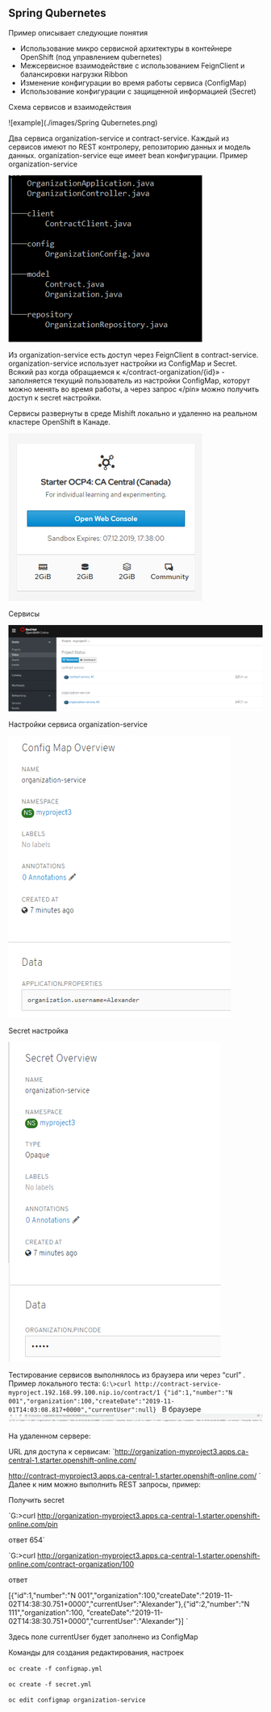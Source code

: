 ## Spring Qubernetes

Пример описывает следующие понятия
- Использование микро сервисной архитектуры в контейнере OpenShift (под управлением qubernetes)
- Межсервисное взаимодействие с использованием FeignClient и балансировки нагрузки Ribbon 
- Изменение конфигурации во время работы сервиса (ConfigMap)
- Использование конфигурации с защищенной информацией (Secret)

Схема сервисов и взаимодействия

![example](./images/Spring Qubernetes.png)

Два сервиса organization-service и contract-service. Каждый из сервисов имеют по REST контролеру, репозиторию данных и модель данных. organization-service еще имеет bean конфигурации. 
Пример organization-service
  
![example](./images/2019-11-02_171511.png)  

Из organization-service есть доступ через FeignClient в contract-service. organization-service использует настройки из ConfigMap и Secret. Всякий раз когда обращаемся к «/contract-organization/{id}» - заполняется текущий пользователь из настройки ConfigMap, которут можно менять во время работы, а через запрос «/pin» можно получить доступ к secret настройки.  

Сервисы развернуты в среде Mishift локально и удаленно на реальном кластере OpenShift в Канаде.
 
![example](./images/2019-11-02_174250.png)

Сервисы

![example](./images/2019-11-02_180310.png)

Настройки сервиса organization-service

![example](./images/2019-11-02_180549.png)

Secret настройка

![example](./images/2019-11-02_180624.png)

Тестирование сервисов выполнялось из браузера или через “curl” .
Пример локального теста:
`G:\>curl http://contract-service-myproject.192.168.99.100.nip.io/contract/1
{"id":1,"number":"N 001","organization":100,"createDate":"2019-11-01T14:03:08.817+0000","currentUser":null}
` 
В браузере
![example](./images/2019-11-02_173343.png)

На удаленном сервере:

URL для доступа к сервисам:
`http://organization-myproject3.apps.ca-central-1.starter.openshift-online.com/

http://contract-myproject3.apps.ca-central-1.starter.openshift-online.com/
`
Далее к ним можно выполнить REST запросы, пример:

Получить secret

`G:\>curl http://organization-myproject3.apps.ca-central-1.starter.openshift-online.com/pin

 ответ 654`

`G:\>curl http://organization-myproject3.apps.ca-central-1.starter.openshift-online.com/contract-organization/100

ответ

[{"id":1,"number":"N 001","organization":100,"createDate":"2019-11-02T14:38:30.751+0000","currentUser":"Alexander"},{"id":2,"number":"N 111","organization":100,
"createDate":"2019-11-02T14:38:30.751+0000","currentUser":"Alexander"}]
`

Здесь поле currentUser будет заполнено из ConfigMap

Команды для создания редактирования, настроек  

`oc create -f configmap.yml`

`oc create -f secret.yml`

`oc edit configmap organization-service`
